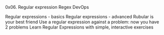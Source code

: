 0x06. Regular expression
Regex
DevOps

Regular expressions - basics
Regular expressions - advanced
Rubular is your best friend
Use a regular expression against a problem: now you have 2 problems
Learn Regular Expressions with simple, interactive exercises
